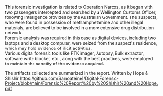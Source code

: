 This forensic investigation is related to Operation Narcos, as it began with two passengers intercepted and searched by a Wellington Customs Officer, following intelligence provided by the Australian Government. The suspects, who were found in possession of methamphetamine and other illegal materials, are believed to be involved in a more extensive drug distribution network.  
Forensic analysis was required in this case as digital devices, including two laptops and a desktop computer, were seized from the suspect's residence, which may hold evidence of illicit activities.  
Various digital forensic tools like FTK imager, Autopsy, Bulk extractor, software write blocker, etc., along with the best practices, were employed to maintain the sanctity of the evidence acquired.  

The artifacts collected are summarized in the report. 
 Written by Hope & Shishir
https://github.com/Samoateine1/Digital-Forensic-Project/blob/main/Forensic%20Report%20by%20Shishir%20and%20Hope.pdf
